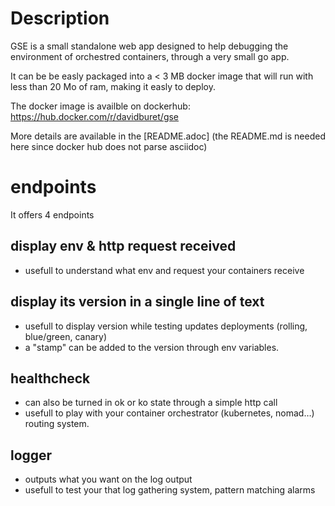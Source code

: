 
# Description

GSE is a small standalone web app designed to help debugging the environment of orchestred containers, through a very small go app.

It can be be easly packaged into a < 3 MB docker image that will run with less than 20 Mo of ram, making it easly to deploy.

The docker image is availble on dockerhub: https://hub.docker.com/r/davidburet/gse

More details are available in the [README.adoc] (the README.md is needed here since docker hub does not parse asciidoc)

# endpoints

It offers 4 endpoints

## display env & http request received

* usefull to understand what env and request your containers receive

## display its version in a single line of text

* usefull to display version while testing updates deployments (rolling, blue/green, canary)
* a "stamp" can be added to the version through env variables.

## healthcheck 

* can also be turned in ok or ko state through a simple http call
* usefull to play with your container orchestrator (kubernetes, nomad…​) routing system.

## logger

* outputs what you want on the log output
* usefull to test your that log gathering system, pattern matching alarms

